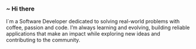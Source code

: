 ### ~ Hi there

I`m a Software Developer dedicated to solving real-world problems with coffee, passion and code. I’m always learning and evolving, 
building reliable applications that make an impact while exploring new ideas and contributing to the community.
